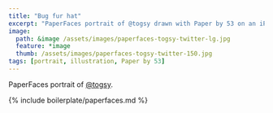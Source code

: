 ```yaml
---
title: "Bug fur hat"
excerpt: "PaperFaces portrait of @togsy drawn with Paper by 53 on an iPad."
image: 
  path: &image /assets/images/paperfaces-togsy-twitter-lg.jpg 
  feature: *image
  thumb: /assets/images/paperfaces-togsy-twitter-150.jpg
tags: [portrait, illustration, Paper by 53]
---
```


PaperFaces portrait of [@togsy](http://twitter.com/togsy).

{% include boilerplate/paperfaces.md %}